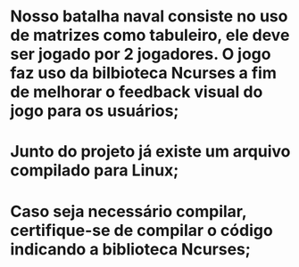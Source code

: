 # Nosso batalha naval consiste no uso de matrizes como tabuleiro, ele deve ser jogado por 2 jogadores. O jogo faz uso da bilbioteca Ncurses a fim de melhorar o feedback visual do jogo para os usuários;
# Junto do projeto já existe um arquivo compilado para Linux; 
# Caso seja necessário compilar, certifique-se de compilar o código indicando a biblioteca Ncurses;
